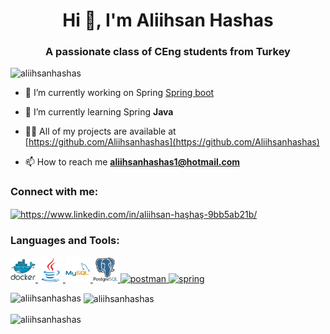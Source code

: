 <h1 align="center">Hi 👋, I'm Aliihsan Hashas</h1>
<h3 align="center">A passionate class of CEng students from Turkey</h3>

<p align="left"> <img src="https://komarev.com/ghpvc/?username=aliihsanhashas&label=Profile%20views&color=0e75b6&style=flat" alt="aliihsanhashas" /> </p>

- 🔭 I’m currently working on Spring [Spring boot](https://github.com/Aliihsanhashas/studentApplication)

- 🌱 I’m currently learning Spring **Java**

- 👨‍💻 All of my projects are available at [https://github.com/Aliihsanhashas](https://github.com/Aliihsanhashas)

- 📫 How to reach me **aliihsanhashas1@hotmail.com**


<h3 align="left">Connect with me:</h3>
<p align="left">
<a href="https://linkedin.com/in/https://www.linkedin.com/in/aliihsan-haşhaş-9bb5ab21b/" target="blank"><img align="center" src="https://raw.githubusercontent.com/rahuldkjain/github-profile-readme-generator/master/src/images/icons/Social/linked-in-alt.svg" alt="https://www.linkedin.com/in/aliihsan-haşhaş-9bb5ab21b/" height="30" width="40" /></a>
</p>

<h3 align="left">Languages and Tools:</h3>
<p align="left"> <a href="https://www.docker.com/" target="_blank" rel="noreferrer"> <img src="https://raw.githubusercontent.com/devicons/devicon/master/icons/docker/docker-original-wordmark.svg" alt="docker" width="40" height="40"/> </a> <a href="https://www.java.com" target="_blank" rel="noreferrer"> <img src="https://raw.githubusercontent.com/devicons/devicon/master/icons/java/java-original.svg" alt="java" width="40" height="40"/> </a> <a href="https://www.mysql.com/" target="_blank" rel="noreferrer"> <img src="https://raw.githubusercontent.com/devicons/devicon/master/icons/mysql/mysql-original-wordmark.svg" alt="mysql" width="40" height="40"/> </a> <a href="https://www.postgresql.org" target="_blank" rel="noreferrer"> <img src="https://raw.githubusercontent.com/devicons/devicon/master/icons/postgresql/postgresql-original-wordmark.svg" alt="postgresql" width="40" height="40"/> </a> <a href="https://postman.com" target="_blank" rel="noreferrer"> <img src="https://www.vectorlogo.zone/logos/getpostman/getpostman-icon.svg" alt="postman" width="40" height="40"/> </a> <a href="https://spring.io/" target="_blank" rel="noreferrer"> <img src="https://www.vectorlogo.zone/logos/springio/springio-icon.svg" alt="spring" width="40" height="40"/> </a> </p>

<p><img align="left" src="https://github-readme-stats.vercel.app/api/top-langs?username=aliihsanhashas&show_icons=true&locale=en&layout=compact" alt="aliihsanhashas" /></p>

<p>&nbsp;<img align="center" src="https://github-readme-stats.vercel.app/api?username=aliihsanhashas&show_icons=true&locale=en" alt="aliihsanhashas" /></p>

<p><img align="center" src="https://github-readme-streak-stats.herokuapp.com/?user=aliihsanhashas&" alt="aliihsanhashas" /></p>
